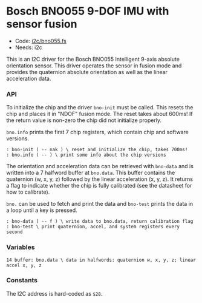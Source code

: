 # Bosch BNO055 9-DOF IMU with sensor fusion

[code]: i2c/bno055.fs (i2c)
* Code: <a href="https://github.com/jeelabs/embello/tree/master/explore/1608-forth/flib/i2c/bno055.fs">i2c/bno055.fs</a>
* Needs: i2c

This is an I2C driver for the Bosch BNO055 Intelligent 9-axis absolute orientation sensor.
This driver operates the sensor in fusion mode and provides the quaternion absolute orientation
as well as the linear acceleration data.

### API

To initialize the chip and the driver `bno-init` must be called. This
resets the chip and places it in "NDOF" fusion mode. The reset takes
about 600ms! If the return value is non-zero the chip did not initialize
properly.

`bno.info` prints the first 7 chip registers, which contain chip and software
versions.

[defs]: <> (bno-init bno.info)
```
: bno-init ( -- nak ) \ reset and initialize the chip, takes 700ms!
: bno.info ( -- ) \ print some info about the chip versions
```

The orientation and acceleration data can be retrieved with `bno-data`
and is written into a 7 halfword buffer at `bno.data`. This buffer
contains the quaternion (w, x, y, z) followed by the linear acceleration
(x, y, z). It returns a flag to indicate whether the chip is fully
calibrated (see the datasheet for how to calibrate).

`bno.` can be used to fetch and print the data and `bno-test` prints
the data in a loop until a key is pressed.

[defs]: <> (bno-data bno-test)
```
: bno-data ( -- f ) \ write data to bno.data, return calibration flag
: bno-test \ print quaternion, accel, and system registers every second
```

### Variables

[defs]: <> (bno.data)
```
14 buffer: bno.data \ data in halfwords: quaternion w, x, y, z; linear accel x, y, z
```

### Constants

The I2C address is hard-coded as `$28`.
